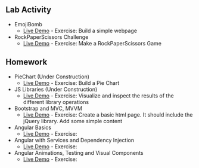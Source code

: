 ## Lab Activity
*  EmojiBomb
    - [Live Demo](https://emojibombstories.netlify.com/) -  Exercise: Build a simple webpage
*  RockPaperScissors Challenge
    - [Live Demo](https://rockpaperscissorschallenge.netlify.com/) -  Exercise: Make a RockPaperScissors Game
## Homework 
*  PieChart (Under Construction)
    - [Live Demo](https://piechart.netlify.com/) -  Exercise: Build a Pie Chart
* JS Libraries (Under Construction)
    - [Live Demo](https://jslibraries.netlify.com/) - Exercise: Visualize and inspect the results of the different library operations
* Bootstrap and MVC, MVVM
    - [Live Demo](https://bootstraphw.netlify.com/) - Exercise: Create a basic html page. It should include the jQuery library. Add some simple content
* Angular Basics
    - [Live Demo]() - Exercise: 
* Angular with Services and Dependency Injection
    - [Live Demo]() - Exercise: 
* Angular Animations, Testing and Visual Components
    - [Live Demo]() - Exercise:
